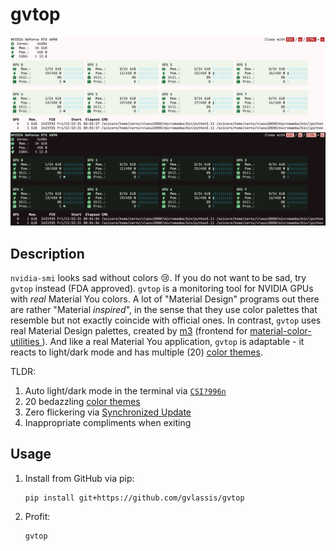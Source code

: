 # gvtop
![Alt text](res/light_emerald.png)
![Alt text](res/dark_emerald.png)

## Description
`nvidia-smi` looks sad without colors 😢. If you do not want to be sad, try `gvtop` instead (FDA approved). `gvtop` is a monitoring tool for NVIDIA GPUs with *real* Material You colors. A lot of "Material Design" programs out there are rather "Material *inspired*", in the sense that they use color palettes that resemble but not exactly coincide with official ones. In contrast, `gvtop` uses real Material Design palettes, created by [m3](https://github.com/gvlassis/m3) (frontend for [material-color-utilities
](https://github.com/material-foundation/material-color-utilities)). And like a real Material You application, `gvtop` is adaptable - it reacts to light/dark mode and has multiple (20) [color themes](./res/).

TLDR:
1) Auto light/dark mode in the terminal via [`CSI?996n`](https://contour-terminal.org/vt-extensions/color-palette-update-notifications/) 
2) 20 bedazzling [color themes](./res/)
3) Zero flickering via [Synchronized Update](https://gitlab.com/gnachman/iterm2/-/wikis/synchronized-updates-spec)
4) Inappropriate compliments when exiting
   
## Usage
1)  Install from GitHub via pip:

        pip install git+https://github.com/gvlassis/gvtop

2)  Profit:

        gvtop

